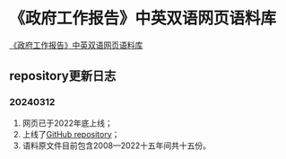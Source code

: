 # 《政府工作报告》中英双语网页语料库
[《政府工作报告》中英双语网页语料库](www.corpuses.com.cn)

## repository更新日志

### 20240312
1. 网页已于2022年底上线；
2. 上线了[GitHub repository](https://github.com/liuzeyi11/PRCGovernmentWorkReportCorpus)；
3. 语料原文件目前包含2008—2022十五年间共十五份。


